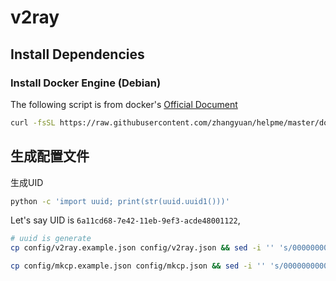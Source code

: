 # v2ray


## Install Dependencies

### Install Docker Engine (Debian)

The following script is from docker's [Official Document](https://docs.docker.com/engine/install/)

```bash
curl -fsSL https://raw.githubusercontent.com/zhangyuan/helpme/master/docker/install-docker-on-debian.sh | bash

```
## 生成配置文件

生成UID

```bash
python -c 'import uuid; print(str(uuid.uuid1()))'
```

Let's say UID is `6a11cd68-7e42-11eb-9ef3-acde48001122`,

```bash
# uuid is generate
cp config/v2ray.example.json config/v2ray.json && sed -i '' 's/00000000000000000000/6a11cd68-7e42-11eb-9ef3-acde48001122/g' config/v2ray.example.json

cp config/mkcp.example.json config/mkcp.json && sed -i '' 's/00000000000000000000/6a11cd68-7e42-11eb-9ef3-acde48001122/g' config/mkcp.example.json
```